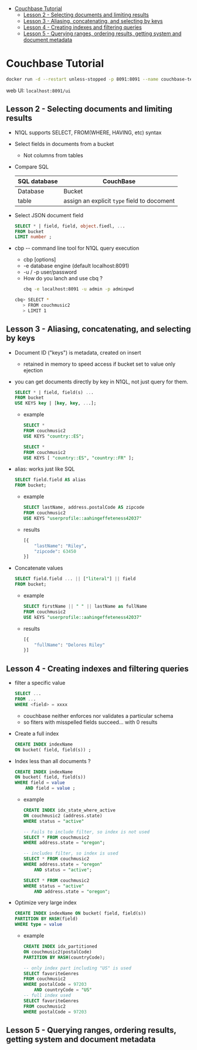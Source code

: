 [](...menustart)

- [Couchbase Tutorial](#3eb97f32be818a28f194ca846f47512b)
    - [Lesson 2 - Selecting documents and limiting results](#8fedc2284cc9562cb80a6d3c1abcc474)
    - [Lesson 3 - Aliasing, concatenating, and selecting by keys](#8f19204e84ee82dbb7584082c49ac2f6)
    - [Lesson 4 - Creating indexes and filtering queries](#e543a9e40878149af2bc8d6534fde7f6)
    - [Lesson 5 - Querying ranges, ordering results, getting system and document metadata](#df21014d454827cb9a7533518fdbab62)

[](...menuend)


<h2 id="3eb97f32be818a28f194ca846f47512b"></h2>

# Couchbase Tutorial

```bash
docker run -d --restart unless-stopped -p 8091:8091 --name couchbase-test couchbase
```

web UI: `localhost:8091/ui`


<h2 id="8fedc2284cc9562cb80a6d3c1abcc474"></h2>

## Lesson 2 - Selecting documents and limiting results

- N1QL supports SELECT, FROM(WHERE, HAVING, etc) syntax
- Select fields in documents from a bucket
    - Not columns from tables

- Compare SQL

    SQL database | CouchBase
    --- | ---
    Database | Bucket
    table |  assign an explicit `type` field to docoment


- Select JSON document field 
    ```sql
    SELECT * | field, field, object.fiedl, ...
    FROM bucket
    LIMIT number ;
    ```

- cbp -- command line tool for N1QL query execution
    - cbp [options]
    - -e  database engine (default localhost:8091)
    - -u / -p  user/password
    - How do you lanch and use cbq ?
        ```bash
        cbq -e localhost:8091 -u admin -p adminpwd
        ```
    ```bash
    cbq> SELECT *
       > FROM couchmusic2
       > LIMIT 1
    ```


<h2 id="8f19204e84ee82dbb7584082c49ac2f6"></h2>

## Lesson 3 - Aliasing, concatenating, and selecting by keys

- Document ID ("keys") is metadata, created on insert
    - retained in memory to speed access if bucket set to value only ejection
- you can get documents directly by key in N1QL, not just query for them.
    ```sql
    SELECT * | field, field(s) ...
    FROM bucket
    USE KEYS key | [key, key, ...];
    ```
    - example
        ```sql
        SELECT * 
        FROM couchmusic2
        USE KEYS "country::ES";
        ```
        ```sql
        SELECT * 
        FROM couchmusic2
        USE KEYS [ "country::ES", "country::FR" ];
        ```

- alias: works just like SQL
    ```sql
    SELECT field.field AS alias
    FROM bucket;
    ```
    - example
        ```sql
        SELECT lastName, address.postalCode AS zipcode
        FROM couchmusic2
        USE KEYS "userprofile::aahingeffeteness42037"
        ```
    - results
        ```python
        [{
            "lastName": "Riley",
            "zipcode": 63450
        }]
        ```
- Concatenate values
    ```sql
    SELECT field.field ... || ["literal"] || field
    FROM bucket;
    ```
    - example
        ```sql
        SELECT firstName || " " || lastName as fullName
        FROM couchmusic2
        USE kEYS "userprofile::aahingeffeteness42037"
        ```
    - results
        ```python
        [{
            "fullName": "Delores Riley"
        }]
        ```


<h2 id="e543a9e40878149af2bc8d6534fde7f6"></h2>

## Lesson 4 - Creating indexes and filtering queries

- filter a specific value
    ```sql
    SELECT ...
    FROM ...
    WHERE <field> = xxxx
    ```
    - couchbase neither enforces nor validates a particular schema
    - so fiters with misspelled fields succeed... with 0 results

- Create a full index
    ```sql
    CREATE INDEX indexName
    ON bucket( field, field(s)) ;
    ```
- Index less than all documents ?
    ```sql
    CREATE INDEX indexName
    ON bucket( field, field(s))
    WHERE field = value
        AND field = value ;
    ```
    - example
        ```sql
        CREATE INDEX idx_state_where_active
        ON couchmusic2 (address.state)
        WHERE status = "active"

        -- Fails to include filter, so index is not used
        SELECT * FROM couchmusic2
        WHERE address.state = "oregon";

        -- includes filter, so index is used
        SELECT * FROM couchmusic2 
        WHERE address.state = "oregon"
            AND status = "active";

        SELECT * FROM couchmusic2 
        WHERE status = "active"
            AND address.state = "oregon";
        ```
- Optimize very large index 
    ```sql
    CREATE INDEX indexName ON bucket( field, field(s)) 
    PARTITION BY HASH(field)
    WHERE type = value
    ```
    - example
        ```sql
        CREATE INDEX idx_partitioned
        ON couchmusic2(postalCode)
        PARTITION BY HASH(countryCode);

        -- only index part including "US" is used
        SELECT favoriteGenres
        FROM couchmusic2
        WHERE postalCode = 97203
            AND countryCode = "US"
        -- full index used
        SELECT favoriteGenres
        FROM couchmusic2
        WHERE postalCode = 97203
        ```


<h2 id="df21014d454827cb9a7533518fdbab62"></h2>

## Lesson 5 - Querying ranges, ordering results, getting system and document metadata


